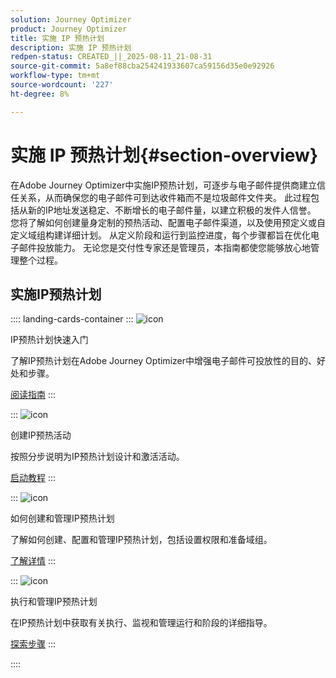 ```yaml
---
solution: Journey Optimizer
product: Journey Optimizer
title: 实施 IP 预热计划
description: 实施 IP 预热计划
redpen-status: CREATED_||_2025-08-11_21-08-31
source-git-commit: 5a8ef88cba254241933607ca59156d35e0e92926
workflow-type: tm+mt
source-wordcount: '227'
ht-degree: 8%

---
```



# 实施 IP 预热计划{#section-overview}

在Adobe Journey Optimizer中实施IP预热计划，可逐步与电子邮件提供商建立信任关系，从而确保您的电子邮件可到达收件箱而不是垃圾邮件文件夹。 此过程包括从新的IP地址发送稳定、不断增长的电子邮件量，以建立积极的发件人信誉。 您将了解如何创建量身定制的预热活动、配置电子邮件渠道，以及使用预定义或自定义域组构建详细计划。 从定义阶段和运行到监控进度，每个步骤都旨在优化电子邮件投放能力。 无论您是交付性专家还是管理员，本指南都使您能够放心地管理整个过程。

## 实施IP预热计划

:::: landing-cards-container
:::
![icon](https://cdn.experienceleague.adobe.com/icons/book.svg?lang=zh-Hans)

IP预热计划快速入门

了解IP预热计划在Adobe Journey Optimizer中增强电子邮件可投放性的目的、好处和步骤。

[阅读指南](../using/configuration/ip-warmup-gs.md)
:::

:::
![icon](https://cdn.experienceleague.adobe.com/icons/circle-play.svg?lang=zh-Hans)

创建IP预热活动

按照分步说明为IP预热计划设计和激活活动。

[启动教程](../using/configuration/ip-warmup-campaign.md)
:::

:::
![icon](https://cdn.experienceleague.adobe.com/icons/gear.svg?lang=zh-Hans)

如何创建和管理IP预热计划

了解如何创建、配置和管理IP预热计划，包括设置权限和准备域组。

[了解详情](../using/configuration/ip-warmup-plan.md)
:::

:::
![icon](https://cdn.experienceleague.adobe.com/icons/list-check.svg?lang=zh-Hans)

执行和管理IP预热计划

在IP预热计划中获取有关执行、监视和管理运行和阶段的详细指导。

[探索步骤](../using/configuration/ip-warmup-execution.md)
:::

::::
